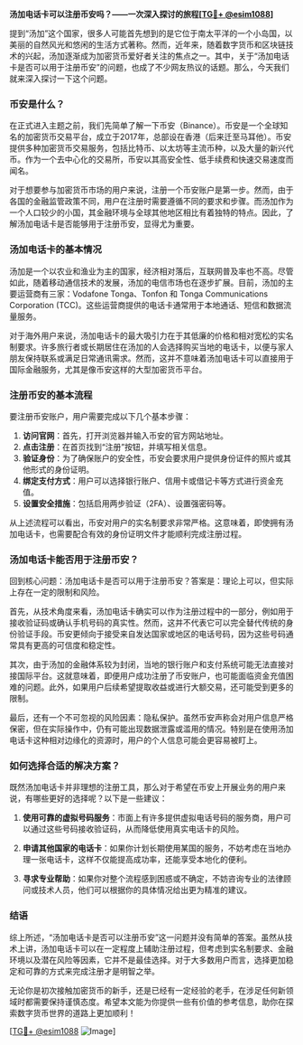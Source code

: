 **汤加电话卡可以注册币安吗？——一次深入探讨的旅程[[TG💪+ @esim1088](https://t.me/s/esim1088)]**

提到“汤加”这个国家，很多人可能首先想到的是它位于南太平洋的一个小岛国，以美丽的自然风光和悠闲的生活方式著称。然而，近年来，随着数字货币和区块链技术的兴起，汤加逐渐成为加密货币爱好者关注的焦点之一。其中，关于“汤加电话卡是否可以用于注册币安”的问题，也成了不少网友热议的话题。那么，今天我们就来深入探讨一下这个问题。

### 币安是什么？

在正式进入主题之前，我们先简单了解一下币安（Binance）。币安是一个全球知名的加密货币交易平台，成立于2017年，总部设在香港（后来迁至马耳他）。币安提供多种加密货币交易服务，包括比特币、以太坊等主流币种，以及大量的新兴代币。作为一个去中心化的交易所，币安以其高安全性、低手续费和快速交易速度而闻名。

对于想要参与加密货币市场的用户来说，注册一个币安账户是第一步。然而，由于各国的金融监管政策不同，用户在注册时需要遵循不同的要求和步骤。而汤加作为一个人口较少的小国，其金融环境与全球其他地区相比有着独特的特点。因此，了解汤加电话卡是否能够用于注册币安，显得尤为重要。

### 汤加电话卡的基本情况

汤加是一个以农业和渔业为主的国家，经济相对落后，互联网普及率也不高。尽管如此，随着移动通信技术的发展，汤加的电信市场也在逐步扩展。目前，汤加的主要运营商有三家：Vodafone Tonga、Tonfon 和 Tonga Communications Corporation (TCC)。这些运营商提供的电话卡通常用于本地通话、短信和数据流量服务。

对于海外用户来说，汤加电话卡的最大吸引力在于其低廉的价格和相对宽松的实名制要求。许多旅行者或长期居住在汤加的人会选择购买当地的电话卡，以便与家人朋友保持联系或满足日常通讯需求。然而，这并不意味着汤加电话卡可以直接用于国际金融服务，尤其是像币安这样的大型加密货币平台。

### 注册币安的基本流程

要注册币安账户，用户需要完成以下几个基本步骤：

1. **访问官网**：首先，打开浏览器并输入币安的官方网站地址。
2. **点击注册**：在首页找到“注册”按钮，并填写相关信息。
3. **验证身份**：为了确保账户的安全性，币安会要求用户提供身份证件的照片或其他形式的身份证明。
4. **绑定支付方式**：用户可以选择银行账户、信用卡或借记卡等方式进行资金充值。
5. **设置安全措施**：包括启用两步验证（2FA）、设置强密码等。

从上述流程可以看出，币安对用户的实名制要求非常严格。这意味着，即使拥有汤加电话卡，也需要配合有效的身份证明文件才能顺利完成注册过程。

### 汤加电话卡能否用于注册币安？

回到核心问题：汤加电话卡是否可以用于注册币安？答案是：理论上可以，但实际上存在一定的限制和风险。

首先，从技术角度来看，汤加电话卡确实可以作为注册过程中的一部分，例如用于接收验证码或确认手机号码的真实性。然而，这并不代表它可以完全替代传统的身份验证手段。币安更倾向于接受来自发达国家或地区的电话号码，因为这些号码通常具有更高的可信度和稳定性。

其次，由于汤加的金融体系较为封闭，当地的银行账户和支付系统可能无法直接对接国际平台。这就意味着，即便用户成功注册了币安账户，也可能面临资金充值困难的问题。此外，如果用户后续希望提取收益或进行大额交易，还可能受到更多的限制。

最后，还有一个不可忽视的风险因素：隐私保护。虽然币安声称会对用户信息严格保密，但在实际操作中，仍有可能出现数据泄露或滥用的情况。特别是在使用汤加电话卡这种相对边缘化的资源时，用户的个人信息可能会更容易被盯上。

### 如何选择合适的解决方案？

既然汤加电话卡并非理想的注册工具，那么对于希望在币安上开展业务的用户来说，有哪些更好的选择呢？以下是一些建议：

1. **使用可靠的虚拟号码服务**：市面上有许多提供虚拟电话号码的服务商，用户可以通过这些号码接收验证码，从而降低使用真实电话卡的风险。
   
2. **申请其他国家的电话卡**：如果你计划长期使用某国的服务，不妨考虑在当地办理一张电话卡，这样不仅能提高成功率，还能享受本地化的便利。

3. **寻求专业帮助**：如果你对整个流程感到困惑或不确定，不妨咨询专业的法律顾问或技术人员，他们可以根据你的具体情况给出更为精准的建议。

### 结语

综上所述，“汤加电话卡是否可以注册币安”这一问题并没有简单的答案。虽然从技术上讲，汤加电话卡可以在一定程度上辅助注册过程，但考虑到实名制要求、金融环境以及潜在风险等因素，它并不是最佳选择。对于大多数用户而言，选择更加稳定和可靠的方式来完成注册才是明智之举。

无论你是初次接触加密货币的新手，还是已经有一定经验的老手，在涉足任何新领域时都需要保持谨慎态度。希望本文能为你提供一些有价值的参考信息，助你在探索数字货币世界的道路上更加顺利！

[[TG💪+ @esim1088](https://t.me/s/esim1088) ![Image](https://i.postimg.cc/4NQfJmqS/Snipaste-2025-05-13-00-14-12.png)]